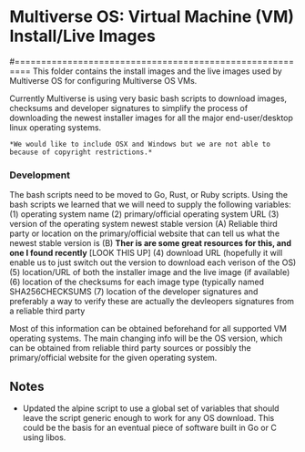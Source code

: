 # Multiverse OS: Virtual Machine (VM) Install/Live Images
#=========================================================
This folder contains the install images and the live images used by Multiverse OS for configuring Multiverse OS VMs.

Currently Multiverse is using very basic bash scripts to download images, checksums and developer signatures to simplify the process of downloading the newest installer images for all the major end-user/desktop linux operating systems. 

	*We would like to include OSX and Windows but we are not able to because of copyright restrictions.*

### Development
The bash scripts need to be moved to Go, Rust, or Ruby scripts. Using the bash scripts we learned that we will need to supply the following variables: 
	(1) operating system name
	(2) primary/official operating system URL
	(3) version of the operating system newest stable version
            (A) Reliable third party or location on the primary/official website that can tell us what the newest stable version is
            (B) **Ther is are some great resources for this, and one I found recently** [LOOK THIS UP]
	(4) download URL (hopefully it will enable us to just switch out the version to download each verison of the OS)
	(5) location/URL of both the installer image and the live image (if available)
	(6) location of the checksums for each image type (typically named SHA256CHECKSUMS
	(7) location of the developer signatures and preferably a way to verify these are actually the devleopers signatures from a reliable third party

Most of this information can be obtained beforehand for all supported VM operating systems. The main changing info will be the OS version, which can be obtained from reliable third party sources or possibly the primary/official website for the given operating system.  

## Notes
* Updated the alpine script to use a global set of variables that should leave the script generic enough to work for any OS download. This could be the basis for an eventual piece of software built in Go or C using libos. 

